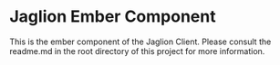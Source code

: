 # Jaglion Ember Component
This is the ember component of the Jaglion Client. Please consult the readme.md in the root directory of this project for more information.
